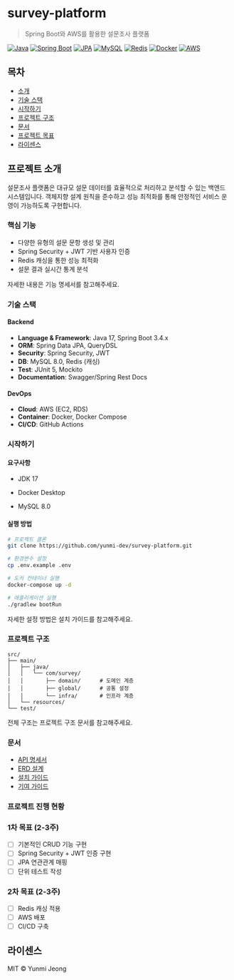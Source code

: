 # survey-platform

> Spring Boot와 AWS를 활용한 설문조사 플랫폼

[![Java](https://img.shields.io/badge/Java-17-007396?logo=java)](https://adoptium.net/)
[![Spring Boot](https://img.shields.io/badge/Spring_Boot-3.4.2-6DB33F?logo=springboot)](https://spring.io/projects/spring-boot)
[![JPA](https://img.shields.io/badge/JPA-3.2.x-6DB33F?logo=hibernate)](https://spring.io/projects/spring-data-jpa)
[![MySQL](https://img.shields.io/badge/MySQL-8.0-4479A1?logo=mysql&logoColor=white)](https://www.mysql.com/)
[![Redis](https://img.shields.io/badge/Redis-7.0-DC382D?logo=redis&logoColor=white)](https://redis.io/)
[![Docker](https://img.shields.io/badge/Docker-24.0.5-2496ED?logo=docker&logoColor=white)](https://www.docker.com/)
[![AWS](https://img.shields.io/badge/AWS-EC2_&_RDS-232F3E?logo=amazonaws)](https://aws.amazon.com/)


## 목차
- [소개](#프로젝트-소개)
- [기술 스택](#기술-스택)
- [시작하기](#실행-방법)
- [프로젝트 구조](#프로젝트-구조)
- [문서](#문서)
- [프로젝트 목표](#프로젝트-목표)
- [라이센스](#라이센스)


## 프로젝트 소개

설문조사 플랫폼은 대규모 설문 데이터를 효율적으로 처리하고 분석할 수 있는 백엔드 시스템입니다. 객체지향 설계 원칙을 준수하고 성능 최적화를 통해 안정적인 서비스 운영이 가능하도록 구현합니다.


### 핵심 기능

- 다양한 유형의 설문 문항 생성 및 관리
- Spring Security + JWT 기반 사용자 인증
- Redis 캐싱을 통한 성능 최적화
- 설문 결과 실시간 통계 분석

자세한 내용은 기능 명세서를 참고해주세요.


### 기술 스택

#### Backend
- **Language & Framework**: Java 17, Spring Boot 3.4.x
- **ORM**: Spring Data JPA, QueryDSL
- **Security**: Spring Security, JWT
- **DB**: MySQL 8.0, Redis (캐싱)
- **Test**: JUnit 5, Mockito
- **Documentation**: Swagger/Spring Rest Docs

#### DevOps
- **Cloud**: AWS (EC2, RDS)
- **Container**: Docker, Docker Compose
- **CI/CD**: GitHub Actions


### 시작하기

#### 요구사항

- JDK 17
  
- Docker Desktop
  
- MySQL 8.0

#### 실행 방법
```bash
# 프로젝트 클론
git clone https://github.com/yunmi-dev/survey-platform.git

# 환경변수 설정
cp .env.example .env

# 도커 컨테이너 실행
docker-compose up -d

# 애플리케이션 실행
./gradlew bootRun
```
자세한 설정 방법은 설치 가이드를 참고해주세요.


### 프로젝트 구조

```
src/
├── main/
│   ├── java/
│   │   └── com/survey/
│   │       ├── domain/      # 도메인 계층
│   │       ├── global/      # 공통 설정
│   │       └── infra/       # 인프라 계층
│   └── resources/
└── test/
```
전체 구조는 프로젝트 구조 문서를 참고해주세요.


### 문서
- [API 명세서](./docs/API_SPECIFICATION.md)
- [ERD 설계](./docs/ERD.md)
- [설치 가이드](./docs/INSTALLATION.md)
- [기여 가이드](./docs/CONTRIBUTING.md)


### 프로젝트 진행 현황

### 1차 목표 (2-3주)
- [ ] 기본적인 CRUD 기능 구현
- [ ] Spring Security + JWT 인증 구현
- [ ] JPA 연관관계 매핑
- [ ] 단위 테스트 작성

### 2차 목표 (2-3주)
- [ ] Redis 캐싱 적용
- [ ] AWS 배포
- [ ] CI/CD 구축

## 라이센스
MIT © Yunmi Jeong

